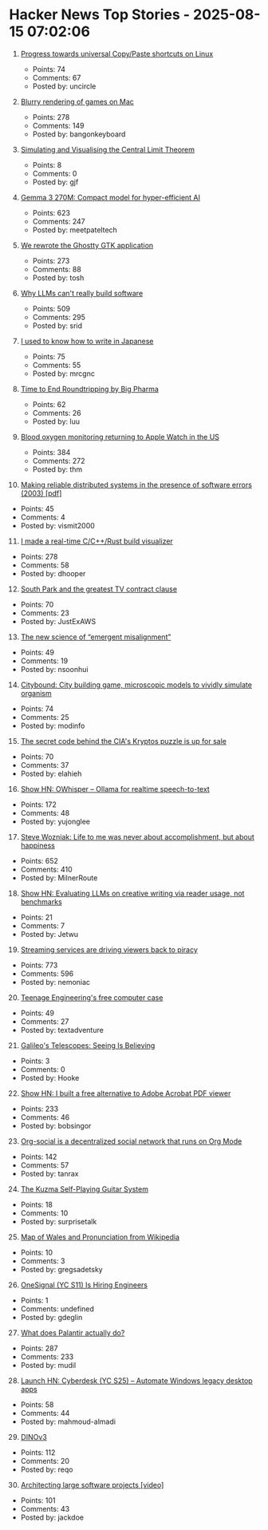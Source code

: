 # Hacker News Top Stories - 2025-08-15 07:02:06

1. [Progress towards universal Copy/Paste shortcuts on Linux](https://mark.stosberg.com/universal-copy-paste/)
   - Points: 74
   - Comments: 67
   - Posted by: uncircle

2. [Blurry rendering of games on Mac](https://www.colincornaby.me/2025/08/your-mac-game-is-probably-rendering-blurry/)
   - Points: 278
   - Comments: 149
   - Posted by: bangonkeyboard

3. [Simulating and Visualising the Central Limit Theorem](https://blog.foletta.net/post/2025-07-14-clt/)
   - Points: 8
   - Comments: 0
   - Posted by: gjf

4. [Gemma 3 270M: Compact model for hyper-efficient AI](https://developers.googleblog.com/en/introducing-gemma-3-270m/)
   - Points: 623
   - Comments: 247
   - Posted by: meetpateltech

5. [We rewrote the Ghostty GTK application](https://mitchellh.com/writing/ghostty-gtk-rewrite)
   - Points: 273
   - Comments: 88
   - Posted by: tosh

6. [Why LLMs can't really build software](https://zed.dev/blog/why-llms-cant-build-software)
   - Points: 509
   - Comments: 295
   - Posted by: srid

7. [I used to know how to write in Japanese](https://aethermug.com/posts/i-used-to-know-how-to-write-in-japanese)
   - Points: 75
   - Comments: 55
   - Posted by: mrcgnc

8. [Time to End Roundtripping by Big Pharma](https://www.cfr.org/blog/time-end-roundtripping-big-pharma)
   - Points: 62
   - Comments: 26
   - Posted by: luu

9. [Blood oxygen monitoring returning to Apple Watch in the US](https://www.apple.com/newsroom/2025/08/an-update-on-blood-oxygen-for-apple-watch-in-the-us/)
   - Points: 384
   - Comments: 272
   - Posted by: thm

10. [Making reliable distributed systems in the presence of software errors (2003) [pdf]](http://erlang.org/download/armstrong_thesis_2003.pdf)
   - Points: 45
   - Comments: 4
   - Posted by: vismit2000

11. [I made a real-time C/C++/Rust build visualizer](https://danielchasehooper.com/posts/syscall-build-snooping/)
   - Points: 278
   - Comments: 58
   - Posted by: dhooper

12. [South Park and the greatest TV contract clause](https://www.readtrung.com/p/south-park-and-the-greatest-tv-contract)
   - Points: 70
   - Comments: 23
   - Posted by: JustExAWS

13. [The new science of “emergent misalignment”](https://www.quantamagazine.org/the-ai-was-fed-sloppy-code-it-turned-into-something-evil-20250813/)
   - Points: 49
   - Comments: 19
   - Posted by: nsoonhui

14. [Citybound: City building game, microscopic models to vividly simulate organism](https://aeplay.org/citybound)
   - Points: 74
   - Comments: 25
   - Posted by: modinfo

15. [The secret code behind the CIA's Kryptos puzzle is up for sale](https://news.artnet.com/art-world/cia-kryptos-sculpture-code-auction-2677451)
   - Points: 70
   - Comments: 37
   - Posted by: elahieh

16. [Show HN: OWhisper – Ollama for realtime speech-to-text](https://docs.hyprnote.com/owhisper/what-is-this)
   - Points: 172
   - Comments: 48
   - Posted by: yujonglee

17. [Steve Wozniak: Life to me was never about accomplishment, but about happiness](https://yro.slashdot.org/comments.pl?sid=23765914&cid=65583466)
   - Points: 652
   - Comments: 410
   - Posted by: MilnerRoute

18. [Show HN: Evaluating LLMs on creative writing via reader usage, not benchmarks](https://www.narrator.sh/)
   - Points: 21
   - Comments: 7
   - Posted by: Jetwu

19. [Streaming services are driving viewers back to piracy](https://www.theguardian.com/film/2025/aug/14/cant-pay-wont-pay-impoverished-streaming-services-are-driving-viewers-back-to-piracy)
   - Points: 773
   - Comments: 596
   - Posted by: nemoniac

20. [Teenage Engineering's free computer case](https://teenage.engineering/store/computer-2)
   - Points: 49
   - Comments: 27
   - Posted by: textadventure

21. [Galileo's Telescopes: Seeing Is Believing](https://www.historytoday.com/archive/history-matters/galileos-telescopes-seeing-believing)
   - Points: 3
   - Comments: 0
   - Posted by: Hooke

22. [Show HN: I built a free alternative to Adobe Acrobat PDF viewer](https://github.com/embedpdf/embed-pdf-viewer)
   - Points: 233
   - Comments: 46
   - Posted by: bobsingor

23. [Org-social is a decentralized social network that runs on Org Mode](https://github.com/tanrax/org-social)
   - Points: 142
   - Comments: 57
   - Posted by: tanrax

24. [The Kuzma Self-Playing Guitar System](https://www.core77.com/posts/137962/The-Kuzma-Self-Playing-Guitar-System)
   - Points: 18
   - Comments: 10
   - Posted by: surprisetalk

25. [Map of Wales and Pronunciation from Wikipedia](https://www.mapiau.cymru/mapiau/MapLlais/index.html)
   - Points: 10
   - Comments: 3
   - Posted by: gregsadetsky

26. [OneSignal (YC S11) Is Hiring Engineers](https://onesignal.com/careers)
   - Points: 1
   - Comments: undefined
   - Posted by: gdeglin

27. [What does Palantir actually do?](https://www.wired.com/story/palantir-what-the-company-does/)
   - Points: 287
   - Comments: 233
   - Posted by: mudil

28. [Launch HN: Cyberdesk (YC S25) – Automate Windows legacy desktop apps](undefined)
   - Points: 58
   - Comments: 44
   - Posted by: mahmoud-almadi

29. [DINOv3](https://github.com/facebookresearch/dinov3)
   - Points: 112
   - Comments: 20
   - Posted by: reqo

30. [Architecting large software projects [video]](https://www.youtube.com/watch?v=sSpULGNHyoI)
   - Points: 101
   - Comments: 43
   - Posted by: jackdoe

